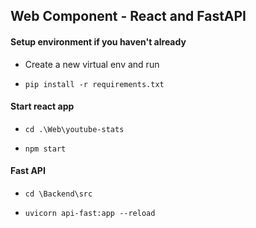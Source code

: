 ## Web Component - React and FastAPI

#### Setup environment if you haven't already
- Create a new virtual env and run 

- `pip install -r requirements.txt`

#### Start react app
- `cd .\Web\youtube-stats`

- `npm start`
  
#### Fast API
- `cd \Backend\src`

- `uvicorn api-fast:app --reload`
